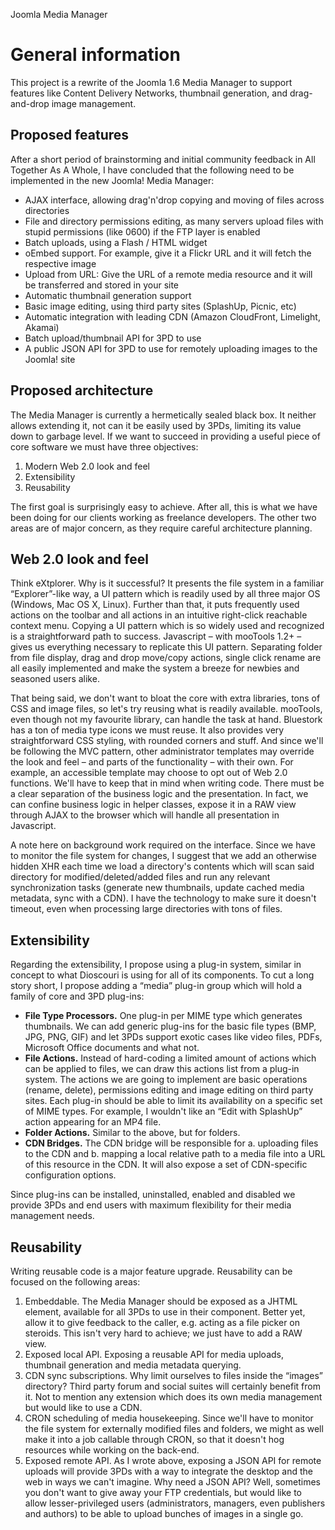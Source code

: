 Joomla Media Manager

# General information

This project is a rewrite of the Joomla 1.6 Media Manager to support features like Content Delivery Networks, thumbnail generation, and drag-and-drop image management.

## Proposed features

After a short period of brainstorming and initial community feedback in All Together As A Whole, I have concluded that the following need to be implemented in the new Joomla! Media Manager:

* AJAX interface, allowing drag'n'drop copying and moving of files across directories
* File and directory permissions editing, as many servers upload files with stupid permissions (like 0600) if the FTP layer is enabled
* Batch uploads, using a Flash / HTML widget
* oEmbed support. For example, give it a Flickr URL and it will fetch the respective image
* Upload from URL: Give the URL of a remote media resource and it will be transferred and stored in your site
* Automatic thumbnail generation support
* Basic image editing, using third party sites (SplashUp, Picnic, etc)
* Automatic integration with leading CDN (Amazon CloudFront, Limelight, Akamai)
* Batch upload/thumbnail API for 3PD to use
* A public JSON API for 3PD to use for remotely uploading images to the Joomla! site

## Proposed architecture

The Media Manager is currently a hermetically sealed black box. It neither allows extending it, not can it be easily used by 3PDs, limiting its value down to garbage level. If we want to succeed in providing a useful piece of core software we must have three objectives:

1. Modern Web 2.0 look and feel
2. Extensibility
3. Reusability

The first goal is surprisingly easy to achieve. After all, this is what we have been doing for our clients working as freelance developers. The other two areas are of major concern, as they require careful architecture planning.

## Web 2.0 look and feel

Think eXtplorer. Why is it successful? It presents the file system in a familiar “Explorer”-like way, a UI pattern which is readily used by all three major OS (Windows, Mac OS X, Linux). Further than that, it puts frequently used actions on the toolbar and all actions in an intuitive right-click reachable context menu. Copying a UI pattern which is so widely used and recognized is a straightforward path to success. Javascript – with mooTools 1.2+ – gives us everything necessary to replicate this UI pattern. Separating folder from file display, drag and drop move/copy actions, single click rename are all easily implemented and make the system a breeze for newbies and seasoned users alike.

That being said, we don't want to bloat the core with extra libraries, tons of CSS and image files, so let's try reusing what is readily available. mooTools, even though not my favourite library, can handle the task at hand. Bluestork has a ton of media type icons we must reuse. It also provides very straightforward CSS styling, with rounded corners and stuff. And since we'll be following the MVC pattern, other administrator templates may override the look and feel – and parts of the functionality – with their own. For example, an accessible template may choose to opt out of Web 2.0 functions. We'll have to keep that in mind when writing code. There must be a clear separation of the business logic and the presentation. In fact, we can confine business logic in helper classes, expose it in a RAW view through AJAX to the browser which will handle all presentation in Javascript.

A note here on background work required on the interface. Since we have to monitor the file system for changes, I suggest that we add an otherwise hidden XHR each time we load a directory's contents which will scan said directory for modified/deleted/added files and run any relevant synchronization tasks (generate new thumbnails, update cached media metadata, sync with a CDN). I have the technology to make sure it doesn't timeout, even when processing large directories with tons of files.

## Extensibility

Regarding the extensibility, I propose using a plug-in system, similar in concept to what Dioscouri is using for all of its components. To cut a long story short, I propose adding a “media” plug-in group which will hold a family of core and 3PD plug-ins:

* **File Type Processors.** One plug-in per MIME type which generates thumbnails. We can add generic plug-ins for the basic file types (BMP, JPG, PNG, GIF) and let 3PDs support exotic cases like video files, PDFs, Microsoft Office documents and what not.
* **File Actions.** Instead of hard-coding a limited amount of actions which can be applied to files, we can draw this actions list from a plug-in system. The actions we are going to implement are basic operations (rename, delete), permissions editing and image editing on third party sites. Each plug-in should be able to limit its availability on a specific set of MIME types. For example, I wouldn't like an “Edit with SplashUp” action appearing for an MP4 file.
* **Folder Actions.** Similar to the above, but for folders.
* **CDN Bridges.** The CDN bridge will be responsible for a. uploading files to the CDN and b. mapping a local relative path to a media file into a URL of this resource in the CDN. It will also expose a set of CDN-specific configuration options.

Since plug-ins can be installed, uninstalled, enabled and disabled we provide 3PDs and end users with maximum flexibility for their media management needs.

## Reusability

Writing reusable code is a major feature upgrade. Reusability can be focused on the following areas:

1. Embeddable. The Media Manager should be exposed as a JHTML element, available for all 3PDs to use in their component. Better yet, allow it to give feedback to the caller, e.g. acting as a file picker on steroids. This isn't very hard to achieve; we just have to add a RAW view.
2. Exposed local API. Exposing a reusable API for media uploads, thumbnail generation and media metadata querying.
3. CDN sync subscriptions. Why limit ourselves to files inside the “images” directory? Third party forum and social suites will certainly benefit from it. Not to mention any extension which does its own media management but would like to use a CDN.
4. CRON scheduling of media housekeeping. Since we'll have to monitor the file system for externally modified files and folders, we might as well make it into a job callable through CRON, so that it doesn't hog resources while working on the back-end.
5. Exposed remote API. As I wrote above, exposing a JSON API for remote uploads will provide 3PDs with a way to integrate the desktop and the web in ways we can't imagine. Why need a JSON API? Well, sometimes you don't want to give away your FTP credentials, but would like to allow lesser-privileged users (administrators, managers, even publishers and authors) to be able to upload bunches of images in a single go.
